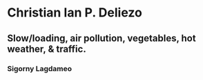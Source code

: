 # Christian Ian P. Deliezo

## Slow/loading, air pollution, vegetables, hot weather, & traffic.

### Sigorny Lagdameo